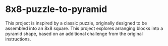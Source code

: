 # 8x8-puzzle-to-pyramid
This project is inspired by a classic puzzle, originally designed to be assembled into an 8x8 square. This project explores arranging blocks into a pyramid shape, based on an additional challenge from the original instructions. 
